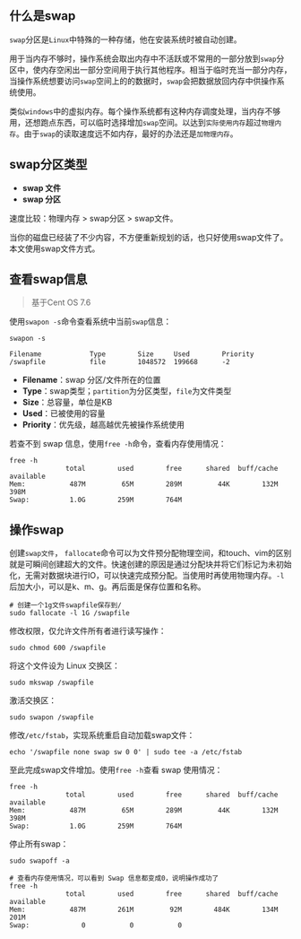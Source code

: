 ## 什么是swap
`swap`分区是`Linux`中特殊的一种存储，他在安装系统时被自动创建。  

用于当内存不够时，操作系统会取出内存中不活跃或不常用的一部分放到`swap`分区中，使内存空闲出一部分空间用于执行其他程序。相当于临时充当一部分内存，当操作系统想要访问`swap`空间上的的数据时，`swap`会把数据放回内存中供操作系统使用。

类似`windows`中的虚拟内存。每个操作系统都有这种内存调度处理，当内存不够用，还想跑点东西，可以临时选择增加`swap`空间。以达到`实际使用内存`超过`物理内存`。由于`swap`的读取速度远不如内存，最好的办法还是`加物理内存`。
## swap分区类型
 - **swap 文件**
 - **swap 分区**  

速度比较：物理内存 > swap分区 > swap文件。

当你的磁盘已经装了不少内容，不方便重新规划的话，也只好使用swap文件了。本文使用swap文件方式。

## 查看swap信息
> 基于Cent OS 7.6 

 使用`swapon -s`命令查看系统中当前`swap`信息：  

```shell
swapon -s

Filename            Type        Size     Used        Priority
/swapfile           file        1048572  199668      -2
``` 
 - **Filename**：swap 分区/文件所在的位置
 - **Type**：swap类型；`partition`为分区类型，`file`为文件类型
 - **Size**：总容量，单位是KB
 - **Used**：已被使用的容量
 - **Priority**：优先级，越高越优先被操作系统使用
 
若查不到 swap 信息，使用`free -h`命令，查看内存使用情况：

```shell
free -h
              total        used        free      shared  buff/cache   available
Mem:           487M         65M        289M         44K        132M        398M
Swap:          1.0G        259M        764M
```
## 操作swap
>

创建`swap文件`， `fallocate`命令可以为文件预分配物理空间，和touch、vim的区别就是可瞬间创建超大的文件。快速创建的原因是通过分配块并将它们标记为未初始化，无需对数据块进行IO，可以快速完成预分配。当使用时再使用物理内存。`-l`后加大小，可以是k、m、g。再后面是保存位置和名称。
   
```shell
# 创建一个1g文件swapfile保存到/
sudo fallocate -l 1G /swapfile
``` 

修改权限，仅允许文件所有者进行读写操作：

```shell
sudo chmod 600 /swapfile
``` 
将这个文件设为 Linux 交换区：

```shell
sudo mkswap /swapfile
``` 
激活交换区：

```shell  
sudo swapon /swapfile
``` 
修改`/etc/fstab`，实现系统重启自动加载swap文件：  

```shell
echo '/swapfile none swap sw 0 0' | sudo tee -a /etc/fstab
```
至此完成swap文件增加。使用`free -h`查看 swap 使用情况：  

```shell
free -h
              total        used        free      shared  buff/cache   available
Mem:           487M         65M        289M         44K        132M        398M
Swap:          1.0G        259M        764M
```
停止所有swap：  

```shell
sudo swapoff -a

# 查看内存使用情况，可以看到 Swap 信息都变成0，说明操作成功了
free -h
              total        used        free      shared  buff/cache   available
Mem:           487M        261M         92M        484K        134M        201M
Swap:     	      0           0           0
```

